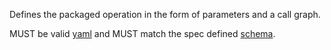 Defines the packaged operation in the form of parameters and a call graph. 

MUST be valid [yaml](http://www.yaml.org/spec/1.2/spec.html)
and MUST match the spec defined [schema](schema/README.md).
